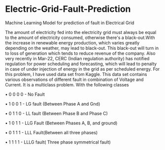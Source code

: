 # Electric-Grid-Fault-Prediction
Machine Learning Model for prediction of fault in Electrical Grid

The amount of electricity fed into the electricity grid must always be equal to the amount of electricity consumed, otherwise there's a black-out.With the increase in renewable energy production, which varies greatly depending on the weather, may lead to black-out. 
This black-out will turn in to loss of generation which tends to reduce revenue of the company. Also very recently in Mar-22, CERC (Indian regulation authority) has notified regulation for power scheduling and forecasting, which will lead to penalty in case of under injection of energy in the grid as per scheduled energy.
For this problem, I have used data set from Kaggle. This data set contains various observations of different fault in combination of Voltage and Current. It is a multiclass problem. With the following classes

•	0 0 0 0 - No Fault

•	1 0 0 1 - LG fault (Between Phase A and Gnd)

•	0 1 1 0 - LL fault (Between Phase B and Phase C)

•	1 0 1 1 - LLG Fault (Between Phases A, B, and ground)

•	0 1 1 1 - LLL Fault(Between all three phases)

•	1 1 1 1 - LLLG fault( Three phase symmetrical fault)
